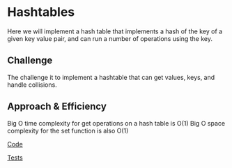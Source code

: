 # Hashtables
Here we will implement a hash table that implements a hash of the key of a given key value pair, and can run a number of operations using the key.

## Challenge
The challenge it to implement a hashtable that can get values, keys, and handle collisions.

## Approach & Efficiency
Big O time complexity for get operations on a  hash table is O(1)
Big O space complexity for the set function is also O(1)

[Code](../../data_structures/hashtable.py)

[Tests](../../tests/data_structures/test_hashtable.py)
